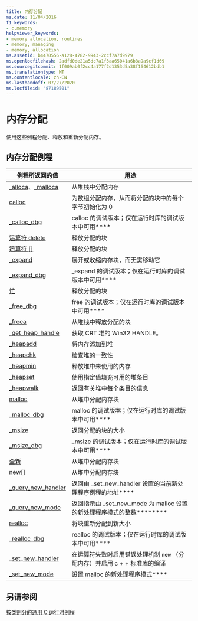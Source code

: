 ```yaml
---
title: 内存分配
ms.date: 11/04/2016
f1_keywords:
- c.memory
helpviewer_keywords:
- memory allocation, routines
- memory, managing
- memory, allocation
ms.assetid: b4470556-a128-4782-9943-2ccf7a7d9979
ms.openlocfilehash: 2adfd0de21a5dc7a1f3aa65041a6b8a9a9cf1d69
ms.sourcegitcommit: 1f009ab0f2cc4a177f2d1353d5a38f164612bdb1
ms.translationtype: MT
ms.contentlocale: zh-CN
ms.lasthandoff: 07/27/2020
ms.locfileid: "87189501"
---
```

# <a name="memory-allocation"></a>内存分配

使用这些例程分配、释放和重新分配内存。

## <a name="memory-allocation-routines"></a>内存分配例程

|例程所返回的值|用途|
|-------------|---------|
|[_alloca](../c-runtime-library/reference/alloca.md)、[_malloca](../c-runtime-library/reference/malloca.md)|从堆栈中分配内存|
|[calloc](../c-runtime-library/reference/calloc.md)|为数组分配内存，从而将分配的块中的每个字节初始化为 0|
|[_calloc_dbg](../c-runtime-library/reference/calloc-dbg.md)|calloc 的调试版本；仅在运行时库的调试版本中可用****|
|[运算符 delete](../c-runtime-library/operator-delete-crt.md)|释放分配的块|
|[运算符 &#91;&#93;](../c-runtime-library/delete-operator-crt.md)|释放分配的块|
|[_expand](../c-runtime-library/reference/expand.md)|展开或收缩内存块，而无需移动它|
|[_expand_dbg](../c-runtime-library/reference/expand-dbg.md)|_expand 的调试版本；仅在运行时库的调试版本中可用****|
|[忙](../c-runtime-library/reference/free.md)|释放分配的块|
|[_free_dbg](../c-runtime-library/reference/free-dbg.md)|free 的调试版本；仅在运行时库的调试版本中可用****|
|[_freea](../c-runtime-library/reference/freea.md)|从堆栈中释放分配的块|
|[_get_heap_handle](../c-runtime-library/reference/get-heap-handle.md)|获取 CRT 堆的 Win32 HANDLE。|
|[_heapadd](../c-runtime-library/heapadd.md)|将内存添加到堆|
|[_heapchk](../c-runtime-library/reference/heapchk.md)|检查堆的一致性|
|[_heapmin](../c-runtime-library/reference/heapmin.md)|释放堆中未使用的内存|
|[_heapset](../c-runtime-library/heapset.md)|使用指定值填充可用的堆条目|
|[_heapwalk](../c-runtime-library/reference/heapwalk.md)|返回有关堆中每个条目的信息|
|[malloc](../c-runtime-library/reference/malloc.md)|从堆中分配内存块|
|[_malloc_dbg](../c-runtime-library/reference/malloc-dbg.md)|malloc 的调试版本；仅在运行时库的调试版本中可用****|
|[_msize](../c-runtime-library/reference/msize.md)|返回分配的块的大小|
|[_msize_dbg](../c-runtime-library/reference/msize-dbg.md)|_msize 的调试版本；仅在运行时库的调试版本中可用****|
|[全新](../c-runtime-library/operator-new-crt.md)|从堆中分配内存块|
|[new&#91;&#93;](../c-runtime-library/new-operator-crt.md)|从堆中分配内存块|
|[_query_new_handler](../c-runtime-library/reference/query-new-handler.md)|返回由 _set_new_handler 设置的当前新处理程序例程的地址****|
|[_query_new_mode](../c-runtime-library/reference/query-new-mode.md)|返回指示由 _set_new_mode 为 malloc 设置的新处理程序模式的整数********|
|[realloc](../c-runtime-library/reference/realloc.md)|将块重新分配到新大小|
|[_realloc_dbg](../c-runtime-library/reference/realloc-dbg.md)|realloc 的调试版本；仅在运行时库的调试版本中可用****|
|[_set_new_handler](../c-runtime-library/reference/set-new-handler.md)|在运算符失败时启用错误处理机制 **`new`** （分配内存）并启用 c + + 标准库的编译|
|[_set_new_mode](../c-runtime-library/reference/set-new-mode.md)|设置 malloc 的新处理程序模式****|

## <a name="see-also"></a>另请参阅

[按类别分的通用 C 运行时例程](../c-runtime-library/run-time-routines-by-category.md)<br/>
